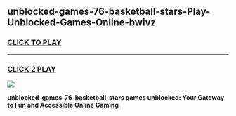 
## unblocked-games-76-basketball-stars-Play-Unblocked-Games-Online-bwivz
<h3>
<a href="https://premium76.site?title=unblocked-games-76-basketball-stars&ref=25A">CLICK TO PLAY</a></h3>
<hr>

<h3>
<a href="https://premium76.site?title=unblocked-games-76-basketball-stars&ref=25A">CLICK 2 PLAY</a>
  
</h3>

<a href="https://premium76.site?title=unblocked-games-76-basketball-stars&ref=25A"><img src="https://clearcache.store/games.png"></a>


**unblocked-games-76-basketball-stars games unblocked: Your Gateway to Fun and Accessible Online Gaming**

